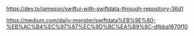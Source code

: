 https://dev.to/jameson/swiftui-with-swiftdata-through-repository-36d1

https://medium.com/daily-monster/swiftdata%EB%9E%80-%EB%AC%B4%EC%97%87%EC%9D%BC%EA%B9%8C-dfbba1670f10